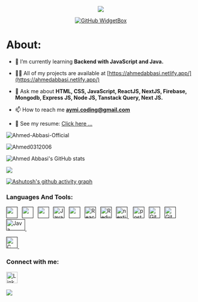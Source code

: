 <div align="center">

![](https://capsule-render.vercel.app/api?type=waving&height=300&color=gradient&customColorList=9&text=Hi%20👋,%20I'm%20Muhammad%20Aheed%20‍💻&desc=JavaScript%20Developer%20|%20Crafting%20Responsive%20Web%20Interfaces&descAlign=50&descAlignY=58&fontSize=50&fontAlign=50&fontAlignY=33)

[![GitHub WidgetBox](https://github-widgetbox.vercel.app/api/profile?username=Ahmed-Abbasi-Official&data=followers,repositories,stars,commits&theme=darkmode&hide_border=true)](https://github.com/Ahmed-Abbasi-Official/)

</div>

<h1>About:</h1>

- 🌱 I’m currently learning **Backend with JavaScript and Java.**

- 👨‍💻 All of my projects are available at [https://ahmedabbasi.netlify.app/](https://ahmedabbasi.netlify.app/)

- 💬 Ask me about **HTML, CSS, JavaScript, ReactJS, NextJS, Firebase, Mongodb, Express JS, Node JS, Tanstack Query, Next JS.**

- 📫 How to reach me **aymi.coding@gmail.com**

- 📝 See my resume: <a href="https://drive.google.com/file/d/1KIHKK8ahQ9ukyYHzHjEn1Vu1-plbFh8T/view?usp=drive_link" target="_blank">Click here ...</a>
  
<p align="left"> <img src="https://komarev.com/ghpvc/?username=Ahmed-Abbasi-Official&label=Profile%20views&color=0e75b6&style=flat" alt="Ahmed-Abbasi-Official" /> </p>

<p><img align="center" src="https://github-readme-stats.vercel.app/api/top-langs?username=Ahmed-Abbasi-Official&show_icons=true&locale=en&layout=compact" alt="Ahmed0312006" /></p>

![Ahmed Abbasi's GitHub stats](https://github-readme-stats.vercel.app/api?username=Ahmed-Abbasi-Official&show_icons=true&bg_color=00000000)
<p><img align="center" src="http://github-readme-streak-stats.herokuapp.com?user=Ahmed-Abbasi-Official&theme=dark&background=000000"/></p>


[![Ashutosh's github activity graph](https://github-readme-activity-graph.vercel.app/graph?username=Ahmed-Abbasi-Official&bg_color=000000&color=00ffee&line=ffffff&point=0008ff&area=true&hide_border=true)](https://github.com/ashutosh00710/github-readme-activity-graph)

### Languages And Tools:

<a href="" title="HTML" target="_blank" rel="noreferrer"><img src="https://www.vectorlogo.zone/logos/w3_html5/w3_html5-icon.svg" alt="" width="30" height="30"/></a>&nbsp;&nbsp;
<a href="" title="CSS" target="_blank" rel="noreferrer"><img src="https://www.vectorlogo.zone/logos/w3_css/w3_css-icon.svg" alt="" width="30" height="30"/></a>&nbsp;&nbsp;
<a href="" title="BOOTSTRAP" target="_blank" rel="noreferrer"><img src="https://www.vectorlogo.zone/logos/getbootstrap/getbootstrap-icon.svg" alt="" width="30" height="30"/></a>&nbsp;&nbsp;
<a href="" target="_blank" title="JavaScript" rel="noreferrer"><img src="https://www.freepnglogos.com/uploads/javascript-png/javascript-vector-logo-yellow-png-transparent-javascript-vector-12.png" alt="JavaScript" width="30" height="30"/></a>&nbsp;&nbsp;
<a href="" title="FIREBASE" target="_blank" rel="noreferrer"><img src="https://www.vectorlogo.zone/logos/firebase/firebase-icon.svg" alt="" width="30" height="30"/></a>&nbsp;&nbsp;
<a href="" target="_blank" title="ReactJS" rel="noreferrer"><img src="https://www.vectorlogo.zone/logos/reactjs/reactjs-icon.svg" alt="ReactJS" width="30" height="30"/></a>&nbsp;&nbsp;
<a href="" target="_blank" title="Redux" rel="noreferrer"><img src="https://www.vectorlogo.zone/logos/js_redux/js_redux-icon.svg" alt="Redux" width="30" height="30"/></a>&nbsp;&nbsp;
<a href="" title="NextJs" target="_blank" rel="noreferrer"><img src="https://cdn.worldvectorlogo.com/logos/nextjs-2.svg" alt="nextjs" width="30" height="30"/> </a>&nbsp;&nbsp;
<a href="" title="Postman" target="_blank" rel="noreferrer"><img src="https://www.vectorlogo.zone/logos/getpostman/getpostman-icon.svg" alt="postman" width="30" height="30"/></a>&nbsp;&nbsp;
<a href="" target="_blank" title="Git" rel="noreferrer"><img src="https://www.vectorlogo.zone/logos/git-scm/git-scm-icon.svg" alt="Git" width="30" height="30"/></a>&nbsp;&nbsp;
<a href="" target="_blank" title="GitHub" rel="noreferrer"><img src="https://www.vectorlogo.zone/logos/github/github-tile.svg" alt="GitHub" width="30" height="30"/></a>&nbsp;&nbsp;
<a href="" target="_blank" title="Java" rel="noreferrer">
  <img src="https://www.vectorlogo.zone/logos/java/java-ar21.svg" alt="Java" width="50" height="30"/>
</a>&nbsp;&nbsp;

<a href="" title="C" target="_blank" rel="noreferrer">
  <img src="https://upload.wikimedia.org/wikipedia/commons/3/32/C%2B%2B_logo.png" alt="C" width="30" height="30"/>
</a>&nbsp;&nbsp;

<h3>Connect with me:</h3>

<a href="https://www.linkedin.com/in/ahmed-abbasi-9419012b2/" title="Ahmed Abbasi" target="_blank" rel="noreferrer"><img src="https://www.vectorlogo.zone/logos/linkedin/linkedin-tile.svg" alt="LinkedIn" width="30" height="30"/></a>&nbsp;&nbsp;

![](https://capsule-render.vercel.app/api?type=waving&height=150&color=gradient&customColorList=9&descAlign=47&descAlignY=58&fontSize=50&fontAlign=50&fontAlignY=33&section=footer)
